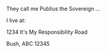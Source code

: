 They call me Publius the Sovereign ...

I live at:

1234 It's My Responsibility Road

Bush, ABC  12345
